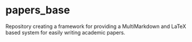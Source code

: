 papers_base
===========

Repository creating a framework for providing a MultiMarkdown and LaTeX based system for easily writing academic papers.
